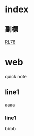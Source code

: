 
index
===

副標
---

[RL78](released/released.github.io/RL78 "RL78")





# web
quick note

## line1
aaaa

### line1
bbbb

